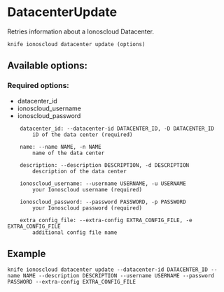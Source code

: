 # DatacenterUpdate

Retries information about a Ionoscloud Datacenter.

```text
knife ionoscloud datacenter update (options)
```

## Available options:

### Required options:

* datacenter\_id
* ionoscloud\_username
* ionoscloud\_password

```text
    datacenter_id: --datacenter-id DATACENTER_ID, -D DATACENTER_ID
        iD of the data center (required)

    name: --name NAME, -n NAME
        name of the data center

    description: --description DESCRIPTION, -d DESCRIPTION
        description of the data center

    ionoscloud_username: --username USERNAME, -u USERNAME
        your Ionoscloud username (required)

    ionoscloud_password: --password PASSWORD, -p PASSWORD
        your Ionoscloud password (required)

    extra_config_file: --extra-config EXTRA_CONFIG_FILE, -e EXTRA_CONFIG_FILE
        additional config file name

```
## Example

```text
knife ionoscloud datacenter update --datacenter-id DATACENTER_ID --name NAME --description DESCRIPTION --username USERNAME --password PASSWORD --extra-config EXTRA_CONFIG_FILE
```
